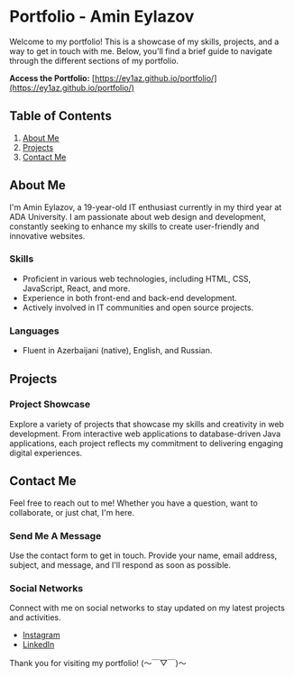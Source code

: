 # Portfolio - Amin Eylazov

Welcome to my portfolio! This is a showcase of my skills, projects, and a way to get in touch with me. Below, you'll find a brief guide to navigate through the different sections of my portfolio.

**Access the Portfolio:** [https://ey1az.github.io/portfolio/](https://ey1az.github.io/portfolio/)

## Table of Contents
1. [About Me](#about)
2. [Projects](#projects)
3. [Contact Me](#contact)

## About Me <a name="about"></a>

I'm Amin Eylazov, a 19-year-old IT enthusiast currently in my third year at ADA University. I am passionate about web design and development, constantly seeking to enhance my skills to create user-friendly and innovative websites.

### Skills
- Proficient in various web technologies, including HTML, CSS, JavaScript, React, and more.
- Experience in both front-end and back-end development.
- Actively involved in IT communities and open source projects.

### Languages
- Fluent in Azerbaijani (native), English, and Russian.

## Projects <a name="projects"></a>

### Project Showcase
Explore a variety of projects that showcase my skills and creativity in web development. From interactive web applications to database-driven Java applications, each project reflects my commitment to delivering engaging digital experiences.

## Contact Me <a name="contact"></a>

Feel free to reach out to me! Whether you have a question, want to collaborate, or just chat, I'm here.

### Send Me A Message

Use the contact form to get in touch. Provide your name, email address, subject, and message, and I'll respond as soon as possible.

### Social Networks
Connect with me on social networks to stay updated on my latest projects and activities.

- [Instagram](https://instagram.com/ey1az)
- [LinkedIn](https://www.linkedin.com/in/ey1az/)

Thank you for visiting my portfolio! (～￣▽￣)～
